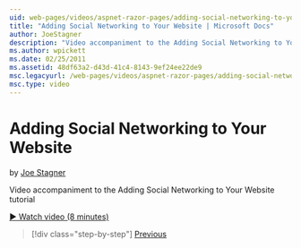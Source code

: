 ```yaml
---
uid: web-pages/videos/aspnet-razor-pages/adding-social-networking-to-your-website
title: "Adding Social Networking to Your Website | Microsoft Docs"
author: JoeStagner
description: "Video accompaniment to the Adding Social Networking to Your Website tutorial"
ms.author: wpickett
ms.date: 02/25/2011
ms.assetid: 48df63a2-d43d-41c4-8143-9ef24ee22de9
msc.legacyurl: /web-pages/videos/aspnet-razor-pages/adding-social-networking-to-your-website
msc.type: video
---
```

# Adding Social Networking to Your Website

by [Joe Stagner](https://github.com/JoeStagner)

Video accompaniment to the Adding Social Networking to Your Website tutorial

[&#9654; Watch video (8 minutes)](https://channel9.msdn.com/Blogs/ASP-NET-Site-Videos/adding-social-networking-to-your-website)

> [!div class="step-by-step"]
> [Previous](adding-search-to-your-web-site.md)

